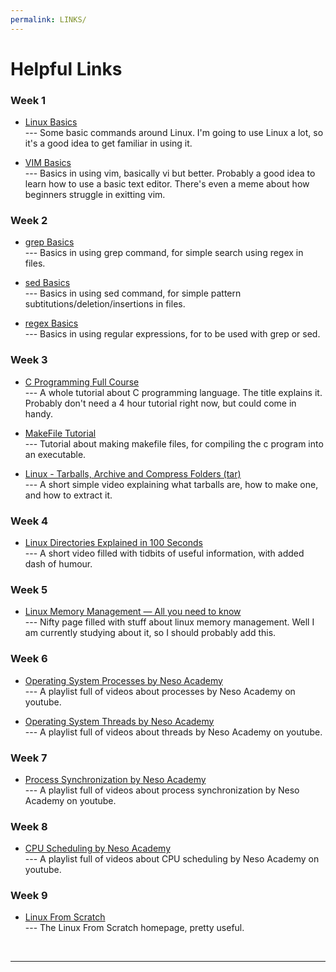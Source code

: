 ```yaml
---
permalink: LINKS/
---
```


# Helpful Links

### Week 1
* [Linux Basics](geeksforgeeks.org/linux-tutorial/) <br>
--- Some basic commands around Linux. I'm going to use Linux a lot, so it's a good idea to get familiar in using it.

* [VIM Basics](opensource.com/article/19/3/getting-started-vim) <br>
--- Basics in using vim, basically vi but better. Probably a good idea to learn how to use a basic text editor. There's even a meme about how beginners struggle in exitting vim.

### Week 2
* [grep Basics](https://www.geeksforgeeks.org/grep-command-in-unixlinux/) <br>
--- Basics in using grep command, for simple search using regex in files.

* [sed Basics](https://www.geeksforgeeks.org/sed-command-in-linux-unix-with-examples/) <br>
--- Basics in using sed command, for simple pattern subtitutions/deletion/insertions in files.

* [regex Basics](https://www.geeksforgeeks.org/how-to-use-regular-expressions-regex-on-linux/) <br>
--- Basics in using regular expressions, for to be used with grep or sed.

### Week 3
* [C Programming Full Course](https://www.youtube.com/watch?v=87SH2Cn0s9A) <br>
--- A whole tutorial about C programming language. The title explains it. Probably don't need a 4 hour tutorial right now, but could come in handy.

* [MakeFile Tutorial](https://makefiletutorial.com/) <br>
--- Tutorial about making makefile files, for compiling the c program into an executable.

* [Linux - Tarballs, Archive and Compress Folders (tar)](https://www.youtube.com/watch?v=l0yqs8t6ywo) <br>
--- A short simple video explaining what tarballs are, how to make one, and how to extract it.

### Week 4
* [Linux Directories Explained in 100 Seconds](https://www.youtube.com/watch?v=42iQKuQodW4) <br>
--- A short video filled with tidbits of useful information, with added dash of humour.

### Week 5
* [Linux Memory Management — All you need to know](https://hemantra.medium.com/linux-memory-management-all-you-need-to-know-d1dbdda8b386) <br>
--- Nifty page filled with stuff about linux memory management. Well I am currently studying about it, so I should probably add this.

### Week 6
* [Operating System Processes by Neso Academy](https://www.youtube.com/playlist?list=PLBlnK6fEyqRgKl0MbI6kbI5ffNt7BF8Fn) <br>
--- A playlist full of videos about processes by Neso Academy on youtube.

* [Operating System Threads by Neso Academy](https://www.youtube.com/playlist?list=PLBlnK6fEyqRh5YXKAPCZPVZPkdhQa9Skz) <br>
--- A playlist full of videos about threads by Neso Academy on youtube. 

### Week 7
* [Process Synchronization by Neso Academy](https://www.youtube.com/playlist?list=PLBlnK6fEyqRjDf_dmCEXgl6XjVKDDj0M2) <br>
--- A playlist full of videos about process synchronization by Neso Academy on youtube.

### Week 8
* [CPU Scheduling by Neso Academy](https://www.youtube.com/playlist?list=PLBlnK6fEyqRitWSE_AyyySWfhRgyA-rHk) <br>
--- A playlist full of videos about CPU scheduling by Neso Academy on youtube.

### Week 9
* [Linux From Scratch](https://www.linuxfromscratch.org) <br>
--- The Linux From Scratch homepage, pretty useful.

<br>
<hr>
